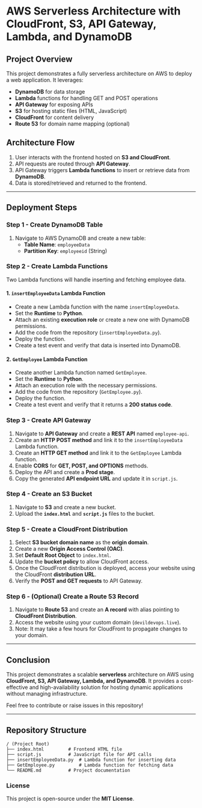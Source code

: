 # AWS Serverless Architecture with CloudFront, S3, API Gateway, Lambda, and DynamoDB

## Project Overview
This project demonstrates a fully serverless architecture on AWS to deploy a web application. It leverages:
- **DynamoDB** for data storage
- **Lambda** functions for handling GET and POST operations
- **API Gateway** for exposing APIs
- **S3** for hosting static files (HTML, JavaScript)
- **CloudFront** for content delivery
- **Route 53** for domain name mapping (optional)

## Architecture Flow
1. User interacts with the frontend hosted on **S3 and CloudFront**.
2. API requests are routed through **API Gateway**.
3. API Gateway triggers **Lambda functions** to insert or retrieve data from **DynamoDB**.
4. Data is stored/retrieved and returned to the frontend.

---

## Deployment Steps

### Step 1 - Create DynamoDB Table
1. Navigate to AWS DynamoDB and create a new table:
   - **Table Name**: `employeeData`
   - **Partition Key**: `employeeid` (String)

### Step 2 - Create Lambda Functions
Two Lambda functions will handle inserting and fetching employee data.

#### 1. `insertEmployeeData` Lambda Function
- Create a new Lambda function with the name `insertEmployeeData`.
- Set the **Runtime** to **Python**.
- Attach an existing **execution role** or create a new one with DynamoDB permissions.
- Add the code from the repository (`insertEmployeeData.py`).
- Deploy the function.
- Create a test event and verify that data is inserted into DynamoDB.

#### 2. `GetEmployee` Lambda Function
- Create another Lambda function named `GetEmployee`.
- Set the **Runtime** to **Python**.
- Attach an execution role with the necessary permissions.
- Add the code from the repository (`GetEmployee.py`).
- Deploy the function.
- Create a test event and verify that it returns a **200 status code**.

### Step 3 - Create API Gateway
1. Navigate to **API Gateway** and create a **REST API** named `employee-api`.
2. Create an **HTTP POST method** and link it to the `insertEmployeeData` Lambda function.
3. Create an **HTTP GET method** and link it to the `GetEmployee` Lambda function.
4. Enable **CORS** for **GET, POST, and OPTIONS** methods.
5. Deploy the API and create a **Prod stage**.
6. Copy the generated **API endpoint URL** and update it in `script.js`.

### Step 4 - Create an S3 Bucket
1. Navigate to **S3** and create a new bucket.
2. Upload the **`index.html`** and **`script.js`** files to the bucket.

### Step 5 - Create a CloudFront Distribution
1. Select **S3 bucket domain name** as the **origin domain**.
2. Create a new **Origin Access Control (OAC)**.
3. Set **Default Root Object** to `index.html`.
4. Update the **bucket policy** to allow CloudFront access.
5. Once the CloudFront distribution is deployed, access your website using the CloudFront **distribution URL**.
6. Verify the **POST and GET requests** to API Gateway.

### Step 6 - (Optional) Create a Route 53 Record
1. Navigate to **Route 53** and create an **A record** with alias pointing to **CloudFront Distribution**.
2. Access the website using your custom domain (`devildevops.live`).
3. Note: It may take a few hours for CloudFront to propagate changes to your domain.

---

## Conclusion
This project demonstrates a scalable **serverless** architecture on AWS using **CloudFront, S3, API Gateway, Lambda, and DynamoDB**. It provides a cost-effective and high-availability solution for hosting dynamic applications without managing infrastructure.

Feel free to contribute or raise issues in this repository!

---

## Repository Structure
```
/ (Project Root)
├── index.html         # Frontend HTML file
├── script.js          # JavaScript file for API calls
├── insertEmployeeData.py  # Lambda function for inserting data
├── GetEmployee.py         # Lambda function for fetching data
└── README.md          # Project documentation
```

### License
This project is open-source under the **MIT License**.

